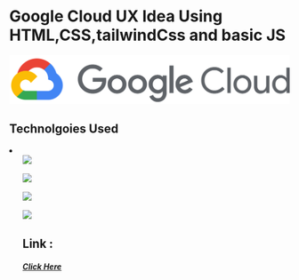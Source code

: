 <h1>Google Cloud UX Idea Using HTML,CSS,tailwindCss and basic JS </h1>

<img src = "img/google_cloud-icon.svg">

<h2>Technolgoies Used </h2>

<li>
  <ul><img src = "https://upload.wikimedia.org/wikipedia/commons/thumb/6/61/HTML5_logo_and_wordmark.svg/2048px-HTML5_logo_and_wordmark.svg.png" width="200px"></ul>
  <ul><img src = "https://upload.wikimedia.org/wikipedia/commons/thumb/d/d5/CSS3_logo_and_wordmark.svg/1200px-CSS3_logo_and_wordmark.svg.png" width="200px"></ul>
  <ul><img src = "https://upload.wikimedia.org/wikipedia/commons/d/d5/Tailwind_CSS_Logo.svg" width="200px"></ul>
  <ul><img src="https://upload.wikimedia.org/wikipedia/commons/thumb/d/d4/Javascript-shield.svg/1200px-Javascript-shield.svg.png" width = "200px">
 </li>

  <h2>Link :</h2> 
  <a href = "https://google-cloud-tailwind.vercel.app/"><h5>Click Here</h5></a>
